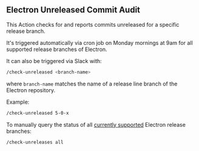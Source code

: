 ## Electron Unreleased Commit Audit

This Action checks for and reports commits unreleased for a specific release branch.

It's triggered automatically via cron job on Monday mornings at 9am for all supported release branches of Electron.

It can also be triggered via Slack with:

```sh
/check-unreleased <branch-name>
```

where `branch-name` matches the name of a release line branch of the Electron repository.

Example:

```sh
/check-unreleased 5-0-x
```

To manually query the status of all [currently supported](https://electronjs.org/docs/tutorial/support) Electron release branches:

```sh
/check-unreleases all
```